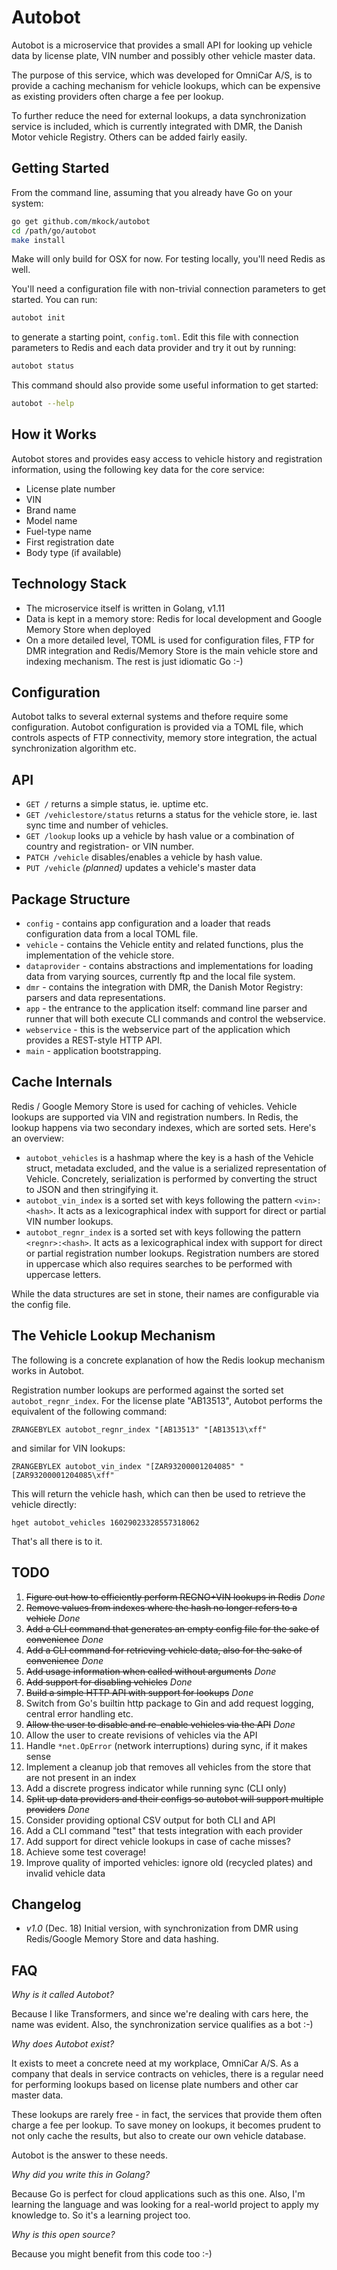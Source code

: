 # Autobot

Autobot is a microservice that provides a small API for looking up vehicle data by license plate, VIN number and
possibly other vehicle master data.

The purpose of this service, which was developed for OmniCar A/S, is to provide a caching mechanism for vehicle
lookups, which can be expensive as existing providers often charge a fee per lookup.

To further reduce the need for external lookups, a data synchronization service is included, which is currently
integrated with DMR, the Danish Motor vehicle Registry. Others can be added fairly easily.

## Getting Started

From the command line, assuming that you already have Go on your system:

```bash
go get github.com/mkock/autobot
cd /path/go/autobot
make install
```

Make will only build for OSX for now. For testing locally, you'll need Redis as well.

You'll need a configuration file with non-trivial connection parameters to get started. You can run:

```bash
autobot init
```

to generate a starting point, `config.toml`. Edit this file with connection parameters to Redis and each data provider
and try it out by running:

```bash
autobot status
```

This command should also provide some useful information to get started:

```bash
autobot --help
```

## How it Works

Autobot stores and provides easy access to vehicle history and registration information, using the following
key data for the core service:

- License plate number
- VIN
- Brand name
- Model name
- Fuel-type name
- First registration date
- Body type (if available)

## Technology Stack

- The microservice itself is written in Golang, v1.11
- Data is kept in a memory store: Redis for local development and Google Memory Store when deployed
- On a more detailed level, TOML is used for configuration files, FTP for DMR integration and Redis/Memory Store
  is the main vehicle store and indexing mechanism. The rest is just idiomatic Go :-)

## Configuration

Autobot talks to several external systems and thefore require some configuration. Autobot configuration is provided
via a TOML file, which controls aspects of FTP connectivity, memory store integration, the actual synchronization
algorithm etc.

## API

- `GET /` returns a simple status, ie. uptime etc.
- `GET /vehiclestore/status` returns a status for the vehicle store, ie. last sync time and number of vehicles.
- `GET /lookup` looks up a vehicle by hash value or a combination of country and registration- or VIN number.
- `PATCH /vehicle` disables/enables a vehicle by hash value.
- `PUT /vehicle` _(planned)_ updates a vehicle's master data

## Package Structure

- `config` - contains app configuration and a loader that reads configuration data from a local TOML file.
- `vehicle` - contains the Vehicle entity and related functions, plus the implementation of the vehicle store.
- `dataprovider` - contains abstractions and implementations for loading data from varying sources, currently ftp
  and the local file system.
- `dmr` - contains the integration with DMR, the Danish Motor Registry: parsers and data representations.
- `app` - the entrance to the application itself: command line parser and runner that will both execute CLI commands
  and control the webservice.
- `webservice` - this is the webservice part of the application which provides a REST-style HTTP API.
- `main` - application bootstrapping.

## Cache Internals

Redis / Google Memory Store is used for caching of vehicles. Vehicle lookups are supported via VIN and registration
numbers. In Redis, the lookup happens via two secondary indexes, which are sorted sets. Here's an overview:

- `autobot_vehicles` is a hashmap where the key is a hash of the Vehicle struct, metadata excluded, and the value
  is a serialized representation of Vehicle. Concretely, serialization is performed by converting the struct to JSON
  and then stringifying it.
- `autobot_vin_index` is a sorted set with keys following the pattern `<vin>:<hash>`. It acts as a lexicographical
  index with support for direct or partial VIN number lookups.
- `autobot_regnr_index` is a sorted set with keys following the pattern `<regnr>:<hash>`. It acts as a lexicographical
  index with support for direct or partial registration number lookups. Registration numbers are stored in uppercase
  which also requires searches to be performed with uppercase letters.

While the data structures are set in stone, their names are configurable via the config file.

## The Vehicle Lookup Mechanism

The following is a concrete explanation of how the Redis lookup mechanism works in Autobot.

Registration number lookups are performed against the sorted set `autobot_regnr_index`. For the license plate "AB13513",
Autobot performs the equivalent of the following command:

`ZRANGEBYLEX autobot_regnr_index "[AB13513" "[AB13513\xff"`

and similar for VIN lookups:

`ZRANGEBYLEX autobot_vin_index "[ZAR93200001204085" "[ZAR93200001204085\xff"`

This will return the vehicle hash, which can then be used to retrieve the vehicle directly:

`hget autobot_vehicles 16029023328557318062`

That's all there is to it.

## TODO

1. ~~Figure out how to efficiently perform REGNO+VIN lookups in Redis~~ _Done_
2. ~~Remove values from indexes where the hash no longer refers to a vehicle~~ _Done_
3. ~~Add a CLI command that generates an empty config file for the sake of convenience~~ _Done_
4. ~~Add a CLI command for retrieving vehicle data, also for the sake of convenience~~ _Done_
5. ~~Add usage information when called without arguments~~ _Done_
6. ~~Add support for disabling vehicles~~ _Done_
7. ~~Build a simple HTTP API with support for lookups~~ _Done_
8. Switch from Go's builtin http package to Gin and add request logging, central error handling etc.
9. ~~Allow the user to disable and re-enable vehicles via the API~~ _Done_
10. Allow the user to create revisions of vehicles via the API
11. Handle `*net.OpError` (network interruptions) during sync, if it makes sense
12. Implement a cleanup job that removes all vehicles from the store that are not present in an index
13. Add a discrete progress indicator while running sync (CLI only)
14. ~~Split up data providers and their configs so autobot will support multiple providers~~ _Done_
15. Consider providing optional CSV output for both CLI and API
16. Add a CLI command "test" that tests integration with each provider
17. Add support for direct vehicle lookups in case of cache misses?
18. Achieve some test coverage!
19. Improve quality of imported vehicles: ignore old (recycled plates) and invalid vehicle data

## Changelog

- _v1.0_ (Dec. 18) Initial version, with synchronization from DMR using Redis/Google Memory Store and data hashing.

## FAQ

_Why is it called Autobot?_

Because I like Transformers, and since we're dealing with cars here, the name was evident. Also, the synchronization
service qualifies as a bot :-)

_Why does Autobot exist?_

It exists to meet a concrete need at my workplace, OmniCar A/S. As a company that deals in service contracts on
vehicles, there is a regular need for performing lookups based on license plate numbers and other car master data.

These lookups are rarely free - in fact, the services that provide them often charge a fee per lookup. To save money
on lookups, it becomes prudent to not only cache the results, but also to create our own vehicle database.

Autobot is the answer to these needs.

_Why did you write this in Golang?_

Because Go is perfect for cloud applications such as this one. Also, I'm learning the language and was looking for a
real-world project to apply my knowledge to. So it's a learning project too.

_Why is this open source?_

Because you might benefit from this code too :-)

